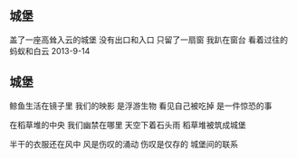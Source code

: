 ## 城堡
盖了一座高耸入云的城堡
没有出口和入口
只留了一扇窗
我趴在窗台
看着过往的蚂蚁和白云
2013-9-14
## 城堡
鲸鱼生活在镜子里
我们的映影
是浮游生物
看见自己被吃掉
是一件惊恐的事

在稻草堆的中央
我们幽禁在哪里
天空下着石头雨
稻草堆被筑成城堡

半干的衣服还在风中
风是伤叹的涌动
伤叹是仅存的
城堡间的联系
